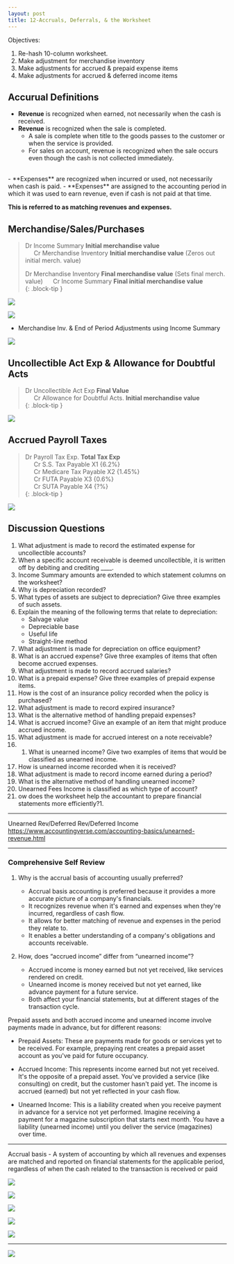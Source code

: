 ```yaml
---
layout: post
title: 12-Accruals, Deferrals, & the Worksheet
--- 
```



Objectives:

1. Re-hash 10-column worksheet.
2. Make adjustment for merchandise inventory
3. Make adjustments for accrued & prepaid expense items
4. Make adjustments for accrued & deferred income items


## Accurual Definitions

- **Revenue** is recognized when earned, not necessarily when the cash is received. 
- **Revenue** is recognized when the sale is completed. 
  - A sale is complete when title to the goods passes to the customer or when the service is provided. 
  - For sales on account, revenue is recognized when the sale occurs even though the cash is not collected immediately.
<br>
- **Expenses** are recognized when incurred or used, not necessarily when cash is paid. 
- **Expenses** are assigned to the accounting period in which it was used to earn revenue, even if cash is not paid at that time. 
  
**This is referred to as matching revenues and expenses.**


## Merchandise/Sales/Purchases


> Dr Income Summary **Initial merchandise value**   
> &nbsp;&nbsp;&nbsp;&nbsp;&nbsp;Cr Merchandise Inventory **Initial merchandise value**  (Zeros out initial merch. value)  
>   
> Dr Merchandise Inventory **Final merchandise value**  (Sets final merch. value)
> &nbsp;&nbsp;&nbsp;&nbsp;&nbsp;Cr Income Summary **Final initial merchandise value**   
{: .block-tip }   

![](/assets/mc-graw-accounting-course/chap12-accurals/chap12.exer.merch.2.is.2.merch.png)

![](/assets/mc-graw-accounting-course/chap12-accurals/chap12.exer.2.png)

<!--
![](/assets/mc-graw-accounting-course/chap12-accurals/4.merch.inv.income.sum.png)

![](/assets/mc-graw-accounting-course/chap12-accurals/2.adjustments.4.merch.png)

![](/assets/mc-graw-accounting-course/chap12-accurals/2.steps.bal.adjustments.png)
-->

- Merchandise Inv. & End of Period Adjustments using Income Summary

![](/assets/mc-graw-accounting-course/chap12-accurals/3.income.summary.adjustments.png)


## Uncollectible Act Exp & Allowance for Doubtful Acts


> Dr Uncollectible Act Exp **Final Value**   
> &nbsp;&nbsp;&nbsp;&nbsp;&nbsp;Cr Allowance for Doubtful Acts. **Initial merchandise value**   
{: .block-tip }   

![](/assets/mc-graw-accounting-course/chap12-accurals/chap12.exer.3.png)


<!--
![](/assets/mc-graw-accounting-course/chap12-accurals/5.uncollectible.doubtful.acts.png)

![](/assets/mc-graw-accounting-course/chap12-accurals/doubtuful.acts.png)
-->

## Accrued Payroll Taxes


> Dr Payroll Tax Exp. **Total Tax Exp**   
> &nbsp;&nbsp;&nbsp;&nbsp;&nbsp;Cr S.S. Tax Payable X1 {6.2%}  
> &nbsp;&nbsp;&nbsp;&nbsp;&nbsp;Cr Medicare Tax Payable X2 {1.45%}  
> &nbsp;&nbsp;&nbsp;&nbsp;&nbsp;Cr FUTA Payable X3  {0.6%}  
> &nbsp;&nbsp;&nbsp;&nbsp;&nbsp;Cr SUTA Payable X4  {?%}  
{: .block-tip }   

![](/assets/mc-graw-accounting-course/chap12-accurals/accrued.payroll.taxes.png)



## Discussion Questions

1. What adjustment is made to record the estimated expense for uncollectible accounts?
2. When a specific account receivable is deemed uncollectible, it is written off by debiting and crediting ____.
3. Income Summary amounts are extended to which statement columns on the worksheet?
4. Why is depreciation recorded?
5. What types of assets are subject to depreciation? Give three examples of such assets.
6. Explain the meaning of the following terms that relate to depreciation:
    - Salvage value
    - Depreciable base
    - Useful life
    - Straight-line method
7. What adjustment is made for depreciation on office equipment?
8. What is an accrued expense? Give three examples of items that often become accrued expenses.
9. What adjustment is made to record accrued salaries?
1. What is a prepaid expense? Give three examples of prepaid expense items.
1. How is the cost of an insurance policy recorded when the policy is purchased?
1. What adjustment is made to record expired insurance?
1. What is the alternative method of handling prepaid expenses?
1. What is accrued income? Give an example of an item that might produce accrued income.
1. What adjustment is made for accrued interest on a note receivable?
1. 1. What is unearned income? Give two examples of items that would be classified as unearned income.
1. How is unearned income recorded when it is received?
1. What adjustment is made to record income earned during a period?
1. What is the alternative method of handling unearned income?
1. Unearned Fees Income is classified as which type of account?
1. ow does the worksheet help the accountant to prepare financial statements more efficiently?1. 

---

Unearned Rev/Deferred Rev/Deferred Income
https://www.accountingverse.com/accounting-basics/unearned-revenue.html


---

### Comprehensive Self Review

1. Why is the accrual basis of accounting usually preferred?  
   - Accrual basis accounting is preferred because it provides a more accurate picture of a company's financials. 
   - It recognizes revenue when it's earned and expenses when they're incurred, regardless of cash flow. 
   - It allows for better matching of revenue and expenses in the period they relate to.
   - It enables a better understanding of a company's obligations and accounts receivable.

2. How, does “accrued income” differ from “unearned income”?
   - Accrued income is money earned but not yet received, like services rendered on credit. 
   - Unearned income is money received but not yet earned, like advance payment for a future service. 
   - Both affect your financial statements, but at different stages of the transaction cycle.

Prepaid assets and both accrued income and unearned income involve payments made in advance, but for different reasons:

- Prepaid Assets: These are payments made for goods or services yet to be received.  For example, prepaying rent creates a prepaid asset account as you've paid for future occupancy.

- Accrued Income: This represents income earned but not yet received. It's the opposite of a prepaid asset. You've provided a service (like consulting) on credit, but the customer hasn't paid yet. The income is accrued (earned) but not yet reflected in your cash flow.

- Unearned Income: This is a liability created when you receive payment in advance for a service not yet performed.  Imagine receiving a payment for a magazine subscription that starts next month. You have a liability (unearned income) until you deliver the service (magazines) over time.


---


Accrual basis - A system of accounting by which all revenues and expenses are matched and reported on financial statements for the applicable period, regardless of when the cash related to the transaction is received or paid


![](/assets/mc-graw-accounting-course/chap12-accurals/3.accrual.act.png)

![](/assets/mc-graw-accounting-course/chap12-accurals/4.fed.state.employee.accrued.tax.png)

![](/assets/mc-graw-accounting-course/chap12-accurals/5.accrued.interest.on.notes.payable.png)

![](/assets/mc-graw-accounting-course/chap12-accurals/6.accrued.prepaid.exp.ex.supplies.png)

![](/assets/mc-graw-accounting-course/chap12-accurals/7.unearned.income.4.publishing.example.png)

---

![](/assets/mc-graw-accounting-course/chap12-accurals/8.over.all.review.png)